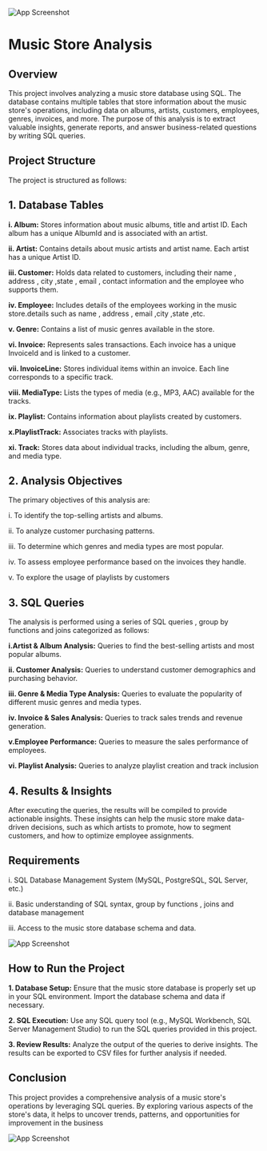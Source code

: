 


![App Screenshot](https://encrypted-tbn0.gstatic.com/images?q=tbn:ANd9GcRNizRgUbZ5WHf09KXUd8i4w0-Z7K3c_NJ8W61bl0fKdEr-GdplHRlOJjY&s=10)


# Music Store Analysis 

## Overview
This project involves analyzing a music store database using SQL. The database contains multiple tables that store information about the music store's operations, including data on albums, artists, customers, employees, genres, invoices, and more. The purpose of this analysis is to extract valuable insights, generate reports, and answer business-related questions by writing SQL queries.


## Project Structure
The project is structured as follows:

## 1. Database Tables

__i. Album:__ Stores information about music albums, title and artist ID. Each album has a unique AlbumId and is associated with an artist.

__ii. Artist:__ Contains details about music artists and artist name. Each artist has a unique Artist ID.

__iii. Customer:__ Holds data related to customers, including their name , address , city ,state , email , contact information and the employee who supports them.

__iv. Employee:__ Includes details of the employees working in the music store.details such as name , address , email ,city ,state ,etc.

__v. Genre:__ Contains a list of music genres available in the store.

__vi. Invoice:__ Represents sales transactions. Each invoice has a unique InvoiceId and is linked to a customer.

__vii. InvoiceLine:__ Stores individual items within an invoice. Each line corresponds to a specific track.

__viii. MediaType:__ Lists the types of media (e.g., MP3, AAC) available for the tracks.

__ix. Playlist:__ Contains information about playlists created by customers.

__x.PlaylistTrack:__ Associates tracks with playlists.

__xi. Track:__ Stores data about individual tracks, including the album, genre, and media type.
## 2. Analysis Objectives
The primary objectives of this analysis are:

i. To identify the top-selling artists and albums.

ii. To analyze customer purchasing patterns.

iii. To determine which genres and media types are most popular.

iv. To assess employee performance based on the invoices they handle.

v. To explore the usage of playlists by customers
## 3. SQL Queries
The analysis is performed using a series of SQL queries , group by functions and joins categorized as follows:

__i.Artist & Album Analysis:__ Queries to find the best-selling artists and most popular albums.

__ii. Customer Analysis:__ Queries to understand customer demographics and purchasing behavior.

__iii. Genre & Media Type Analysis:__ Queries to evaluate the popularity of different music genres and media types.

__iv. Invoice & Sales Analysis:__ Queries to track sales trends and revenue generation.

__v.Employee Performance:__ Queries to measure the sales performance of employees.

__vi. Playlist Analysis:__ Queries to analyze playlist creation and track inclusion
## 4. Results & Insights
After executing the queries, the results will be compiled to provide actionable insights. These insights can help the music store make data-driven decisions, such as which artists to promote, how to segment customers, and how to optimize employee assignments.
## Requirements
i. SQL Database Management System (MySQL, PostgreSQL, SQL Server, etc.)

ii. Basic understanding of SQL syntax, group by functions , joins and database management

iii. Access to the music store database schema and data.

![App Screenshot](https://encrypted-tbn0.gstatic.com/images?q=tbn:ANd9GcQwINgdlnnZ_9DOVWXWmZO_ResG-FzfJKvdGg&usqp=CAU)
## How to Run the Project
__1. Database Setup:__ Ensure that the music store database is properly set up in your SQL environment. Import the database schema and data if necessary.

__2. SQL Execution:__ Use any SQL query tool (e.g., MySQL Workbench, SQL Server Management Studio) to run the SQL queries provided in this project.

__3. Review Results:__ Analyze the output of the queries to derive insights. The results can be exported to CSV files for further analysis if needed.
## Conclusion
This project provides a comprehensive analysis of a music store's operations by leveraging SQL queries. By exploring various aspects of the store's data, it helps to uncover trends, patterns, and opportunities for improvement in the business

![App Screenshot](https://img1.picmix.com/output/stamp/normal/4/8/3/5/1435384_54f6a.gif)
